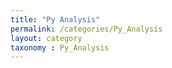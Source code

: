 ```yaml
---
title: "Py Analysis"
permalink: /categories/Py_Analysis
layout: category
taxonomy : Py_Analysis
---
```

